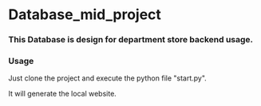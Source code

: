 # Database_mid_project
 
### This Database is design for department store backend usage.

### Usage
Just clone the project and execute the python file "start.py".


It will generate the local website.

